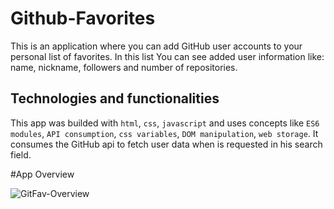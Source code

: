 # Github-Favorites

This is an application where you can add GitHub user accounts to your personal list of favorites. In this list You can see added user information like: name, nickname, followers and number of repositories.

## Technologies and functionalities

This app was builded with `html`, `css`, `javascript` and uses concepts like `ES6 modules`, `API consumption`, `css variables`, `DOM manipulation`, `web storage`. It consumes the GitHub api to fetch user data when is requested in his search field.

#App Overview

![GitFav-Overview](https://github.com/lucassaymon1/Github-Favorites/assets/102837549/ac4338e5-9ff5-44ad-8fd0-aab37760e2cd)
